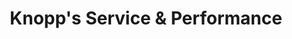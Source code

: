 ---
title: "Knopp's Service & Performance"
url: /pottstown/knopps-service-and-performance/
shop: car repair
---